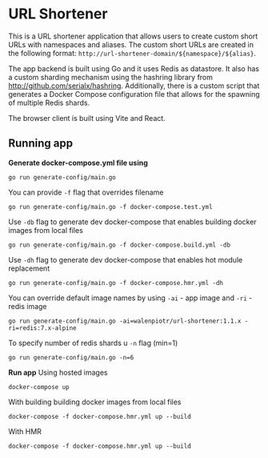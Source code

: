 # URL Shortener

This is a URL shortener application that allows users to create custom short URLs with namespaces and aliases. 
The custom short URLs are created in the following format: `http://url-shortener-domain/${namespace}/${alias}`.

The app backend is built using Go and it uses Redis as datastore. 
It also has a custom sharding mechanism using the hashring library from http://github.com/serialx/hashring. 
Additionally, there is a custom script that generates a Docker Compose configuration file that allows for the spawning of multiple Redis shards.

The browser client is built using Vite and React.


## Running app

**Generate docker-compose.yml file using**
```
go run generate-config/main.go
```

You can provide `-f` flag that overrides filename

```
go run generate-config/main.go -f docker-compose.test.yml
```

Use `-db` flag to generate dev docker-compose that enables building docker images from local files 
```
go run generate-config/main.go -f docker-compose.build.yml -db
```

Use `-dh` flag to generate dev docker-compose that enables hot module replacement
```
go run generate-config/main.go -f docker-compose.hmr.yml -dh
```

You can override default image names by using `-ai` - app image and `-ri` - redis image
```
go run generate-config/main.go -ai=walenpiotr/url-shortener:1.1.x -ri=redis:7.x-alpine
```

To specify number of redis shards u `-n` flag (min=1)
```
go run generate-config/main.go -n=6
```

**Run app**
Using hosted images
```
docker-compose up
```

With building building docker images from local files
```
docker-compose -f docker-compose.hmr.yml up --build
```

With HMR
```
docker-compose -f docker-compose.hmr.yml up --build
```